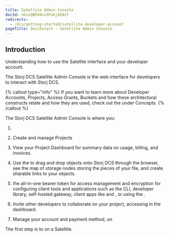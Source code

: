 ```yaml
---
title: Satellite Admin Console
docId: nGzxQBhV8nx5Pukj6O0zT
redirects:
  - /dcs/getting-started/satellite-developer-account
pageTitle: Quickstart - Satellite Admin Console
---
```


## Introduction

Understanding how to use the Satellite interface and your developer account.

The Storj DCS Satellite Admin Console is the web interface for developers to interact with Storj DCS.&#x20;

{% callout type="info"  %}
If you want to learn more about Developer Accounts, Projects, Access Grants, Buckets and how these architectural constructs relate and how they are used, check out the [](docId:M-5oxBinC6J1D-qSNjKYS) under Concepts.&#x20;
{% /callout %}

The Storj DCS Satellite Admin Console is where you:

1.  [](docId:3glkuvH4M7AGIawj-qbTR)&#x20;

2.  Create and manage Projects

3.  View your Project Dashboard for summary data on usage, billing, and invoices. [](docId:k6QwBZM3hnzxkCuQxLOal)&#x20;

4.  Use the [](docId:WQ6NnxcVR-lrpWzHiphQI) to drag and drop objects onto Storj DCS through the browser, see the map of storage nodes storing the pieces of your file, and create sharable links to your objects.

5.  [](docId:Ch4vLynsEqyT2-3qDEBiy) the all-in-one bearer token for access management and encryption for configuring client tools and applications such as the CLI, developer library, self-hosted gateway, client apps like [](docId:LdrqSoECrAyE_LQMvj3aF)and [](docId:3Vj_5zZ99c4mTMRhQjGFM), or using the [](docId:yYCzPT8HHcbEZZMvfoCFa).

6.  Invite other developers to collaborate on your project, accessing [](docId:0_4hY4Dp5ju9B8Ec6OTf3) in the dashboard.

7.  Manage your account and payment method, on [](docId:Hurx0SirlRp_O5aUzew7_)&#x20;

The first step is to [](docId:3glkuvH4M7AGIawj-qbTR) on a Satellite.
